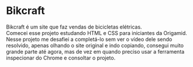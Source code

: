 <h1>Bikcraft</h1>
<p>Bikcraft é um site que faz vendas de bicicletas elétricas. <br> Comecei esse projeto estudando HTML e CSS para iniciantes da Origamid. <br> Nesse projeto me desafiei a completá-lo sem ver o vídeo dele sendo resolvido, apenas olhando o site original e indo copiando, consegui muito grande parte até agora, mas de vez em quando preciso usar a ferramenta inspecionar do Chrome e consoltar o projeto.</p>
